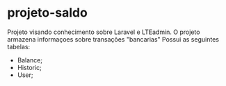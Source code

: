 # projeto-saldo
Projeto visando conhecimento sobre Laravel e LTEadmin.
O projeto armazena informaçoes sobre transações "bancarias"
Possui as seguintes tabelas:
- Balance;
- Historic;
- User;
